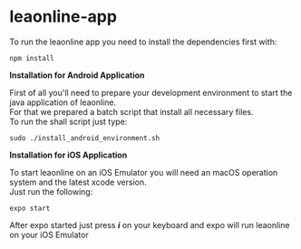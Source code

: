 # leaonline-app

To run the leaonline app you need to install the dependencies first with:  

``` 
npm install 
```


**Installation for Android Application**

First of all you'll need to prepare your development environment to start the java application of leaonline.  
For that we prepared a batch script that install all necessary files.  
To run the shall script just type:

```
sudo ./install_android_environment.sh
```


**Installation for iOS Application** 

To start leaonline on an iOS Emulator you will need an macOS operation system and the latest xcode version.  
Just run the following:

```
expo start
```

After expo started just press **_i_** on your keyboard and expo will run leaonline on your iOS Emulator
